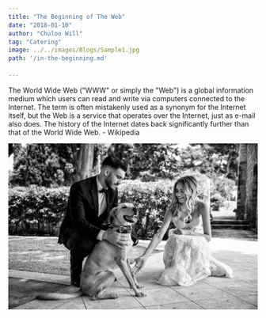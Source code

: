 ```yaml
---
title: "The Beginning of The Web"
date: "2018-01-10"
author: "Chuloo Will"
tag: "Catering"
image: ../../images/Blogs/Sample1.jpg
path: '/in-the-beginning.md'

---
```

The World Wide Web ("WWW" or simply the "Web") is a global information medium which users can read and write via computers connected to the Internet. The term is often mistakenly used as a synonym for the Internet itself, but the Web is a service that operates over the Internet, just as e-mail also does. The history of the Internet dates back significantly further than that of the World Wide Web. - Wikipedia



![WeddingPet](./Sample1.jpg)  